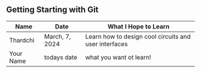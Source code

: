 ## Getting Starting with Git

| Name      | Date           | What I Hope to Learn                                  |
| --------- | -------------- | ----------------------------------------------------- |
| Thardchi  | March, 7, 2024 | Learn how to design cool circuits and user interfaces |
| Your Name | todays date    | what you want ot learn!                               |
